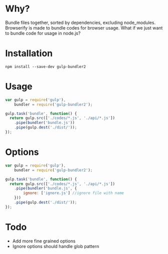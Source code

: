# Why?

Bundle files together, sorted by dependencies, excluding node_modules. Browserify is made to bundle codes for browser usage. What if we just want to bundle 
code for usage in node.js?

# Installation

`npm install --save-dev gulp-bundler2`

# Usage

```javascript
var gulp = require('gulp'),
    bundler = require('gulp-bundler2');

gulp.task('bundle', function() {
  return gulp.src(['./codes/*.js', './api/*.js'])
    .pipe(bundler('bundle.js'))
    .pipe(gulp.dest('./dist/'));
});
```

# Options

```javascript
var gulp = require('gulp'),
    bundler = require('gulp-bundler2');

gulp.task('bundle', function() {
  return gulp.src(['./codes/*.js', './api/*.js'])
    .pipe(bundler('bundle.js', {
        ignore: ['ignore.js'] //ignore file with name
    }))
    .pipe(gulp.dest('./dist/'));
});
```

# Todo
* Add more fine grained options
* Ignore options should handle glob pattern